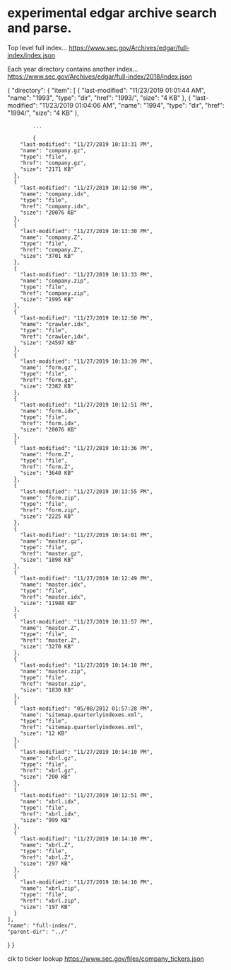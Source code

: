 # experimental edgar archive search and parse.


Top level full index...
https://www.sec.gov/Archives/edgar/full-index/index.json

Each year directory contains another index...
https://www.sec.gov/Archives/edgar/full-index/2018/index.json



{
  "directory": {
    "item": [
      {
        "last-modified": "11/23/2019 01:01:44 AM",
        "name": "1993",
        "type": "dir",
        "href": "1993/",
        "size": "4 KB"
      },
      {
        "last-modified": "11/23/2019 01:04:06 AM",
        "name": "1994",
        "type": "dir",
        "href": "1994/",
        "size": "4 KB"
      },

			...

			{
        "last-modified": "11/27/2019 10:13:31 PM",
        "name": "company.gz",
        "type": "file",
        "href": "company.gz",
        "size": "2171 KB"
      },
      {
        "last-modified": "11/27/2019 10:12:50 PM",
        "name": "company.idx",
        "type": "file",
        "href": "company.idx",
        "size": "20076 KB"
      },
      {
        "last-modified": "11/27/2019 10:13:30 PM",
        "name": "company.Z",
        "type": "file",
        "href": "company.Z",
        "size": "3701 KB"
      },
      {
        "last-modified": "11/27/2019 10:13:33 PM",
        "name": "company.zip",
        "type": "file",
        "href": "company.zip",
        "size": "1995 KB"
      },
      {
        "last-modified": "11/27/2019 10:12:50 PM",
        "name": "crawler.idx",
        "type": "file",
        "href": "crawler.idx",
        "size": "24597 KB"
      },
      {
        "last-modified": "11/27/2019 10:13:39 PM",
        "name": "form.gz",
        "type": "file",
        "href": "form.gz",
        "size": "2382 KB"
      },
      {
        "last-modified": "11/27/2019 10:12:51 PM",
        "name": "form.idx",
        "type": "file",
        "href": "form.idx",
        "size": "20076 KB"
      },
      {
        "last-modified": "11/27/2019 10:13:36 PM",
        "name": "form.Z",
        "type": "file",
        "href": "form.Z",
        "size": "3640 KB"
      },
      {
        "last-modified": "11/27/2019 10:13:55 PM",
        "name": "form.zip",
        "type": "file",
        "href": "form.zip",
        "size": "2225 KB"
      },
      {
        "last-modified": "11/27/2019 10:14:01 PM",
        "name": "master.gz",
        "type": "file",
        "href": "master.gz",
        "size": "1898 KB"
      },
      {
        "last-modified": "11/27/2019 10:12:49 PM",
        "name": "master.idx",
        "type": "file",
        "href": "master.idx",
        "size": "11988 KB"
      },
      {
        "last-modified": "11/27/2019 10:13:57 PM",
        "name": "master.Z",
        "type": "file",
        "href": "master.Z",
        "size": "3270 KB"
      },
      {
        "last-modified": "11/27/2019 10:14:10 PM",
        "name": "master.zip",
        "type": "file",
        "href": "master.zip",
        "size": "1830 KB"
      },
      {
        "last-modified": "05/08/2012 01:57:28 PM",
        "name": "sitemap.quarterlyindexes.xml",
        "type": "file",
        "href": "sitemap.quarterlyindexes.xml",
        "size": "12 KB"
      },
      {
        "last-modified": "11/27/2019 10:14:10 PM",
        "name": "xbrl.gz",
        "type": "file",
        "href": "xbrl.gz",
        "size": "200 KB"
      },
      {
        "last-modified": "11/27/2019 10:12:51 PM",
        "name": "xbrl.idx",
        "type": "file",
        "href": "xbrl.idx",
        "size": "999 KB"
      },
      {
        "last-modified": "11/27/2019 10:14:10 PM",
        "name": "xbrl.Z",
        "type": "file",
        "href": "xbrl.Z",
        "size": "297 KB"
      },
      {
        "last-modified": "11/27/2019 10:14:10 PM",
        "name": "xbrl.zip",
        "type": "file",
        "href": "xbrl.zip",
        "size": "197 KB"
      }
    ],
    "name": "full-index/",
    "parent-dir": "../"
  }
}


cik to ticker lookup
https://www.sec.gov/files/company_tickers.json
